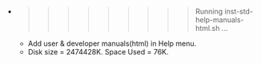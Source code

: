 * >>>>>>>>> Running inst-std-help-manuals-html.sh ...
  * Add user & developer manuals(html) in Help menu.
  * Disk size = 2474428K. Space Used = 76K.
